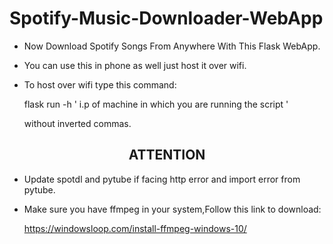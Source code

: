# Spotify-Music-Downloader-WebApp
* Now Download Spotify Songs From Anywhere With This Flask WebApp.

* You can use this in phone as well just host it over wifi.

* To host over wifi type this command: 

  flask run -h ' i.p of machine in which you are running the script ' 

  without inverted commas.
                          
<H2 align="center"> ATTENTION</H1>
                          
* Update spotdl and pytube if facing http error and import error from pytube.

* Make sure you have ffmpeg in your system,Follow this link to download:

   https://windowsloop.com/install-ffmpeg-windows-10/


